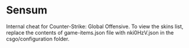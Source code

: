 # Sensum
Internal cheat for Counter-Strike: Global Offensive.
To view the skins list, replace the contents of game-items.json file with nki0HzV.json in the csgo/configuration folder.
